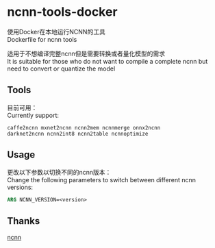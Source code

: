 # ncnn-tools-docker

使用Docker在本地运行NCNN的工具  
Dockerfile for ncnn tools  

适用于不想编译完整ncnn但是需要转换或者量化模型的需求  
It is suitable for those who do not want to compile a complete ncnn but need to convert or quantize the model  

## Tools
目前可用：  
Currently support:   

```
caffe2ncnn mxnet2ncnn ncnn2mem ncnnmerge onnx2ncnn  
darknet2ncnn ncnn2int8 ncnn2table ncnnoptimize  
```

## Usage
更改以下参数以切换不同的ncnn版本：  
Change the following parameters to switch between different ncnn versions:  

```dockerfile
ARG NCNN_VERSION=<version>
```

## Thanks
[ncnn](https://github.com/Tencent/ncnn)
